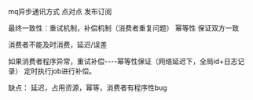 mq异步通讯方式
点对点
发布订阅

最终一致性：重试机制，补偿机制（消费者重复问题）
幂等性   保证双方一致

消费者不能及时消费，延迟/误差

如果消费者程序异常，重试补偿----幂等性保证（网络延迟下，全局id+日志记录）
定时执行job进行补偿。

缺点：
延迟，占用资源，幂等，消费者有程序性bug
